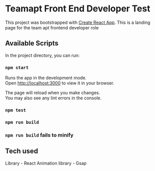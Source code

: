 # Teamapt Front End Developer Test

This project was bootstrapped with [Create React App](https://github.com/facebook/create-react-app).
This is a landing page for the team apt frontend developer role
## Available Scripts
In the project directory, you can run:
### `npm start`

Runs the app in the development mode.\
Open [http://localhost:3000](http://localhost:3000) to view it in your browser.

The page will reload when you make changes.\
You may also see any lint errors in the console.

### `npm test`
### `npm run build`
### `npm run build` fails to minify

## Tech used
Library - React
Animation library - Gsap 


